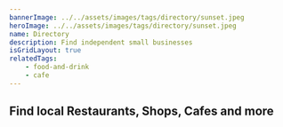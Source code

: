 ```yaml
---
bannerImage: ../../assets/images/tags/directory/sunset.jpeg
heroImage: ../../assets/images/tags/directory/sunset.jpeg
name: Directory
description: Find independent small businesses
isGridLayout: true
relatedTags:
    - food-and-drink
    - cafe
---
```


## Find local Restaurants, Shops, Cafes and more
